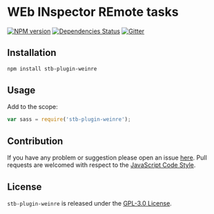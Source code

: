 WEb INspector REmote tasks
==========================

[![NPM version](https://img.shields.io/npm/v/stb-plugin-weinre.svg?style=flat-square)](https://www.npmjs.com/package/stb-plugin-weinre)
[![Dependencies Status](https://img.shields.io/david/stbsdk/plugin-weinre.svg?style=flat-square)](https://david-dm.org/stbsdk/plugin-weinre)
[![Gitter](https://img.shields.io/badge/gitter-join%20chat-blue.svg?style=flat-square)](https://gitter.im/DarkPark/stbsdk)


## Installation ##

```bash
npm install stb-plugin-weinre
```


## Usage ##

Add to the scope:

```js
var sass = require('stb-plugin-weinre');
```


## Contribution ##

If you have any problem or suggestion please open an issue [here](https://github.com/stbsdk/plugin-weinre/issues).
Pull requests are welcomed with respect to the [JavaScript Code Style](https://github.com/DarkPark/jscs).


## License ##

`stb-plugin-weinre` is released under the [GPL-3.0 License](http://opensource.org/licenses/GPL-3.0).
